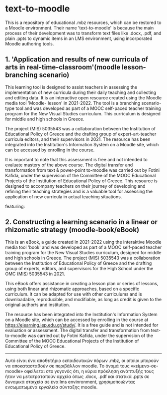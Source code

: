 # text-to-moodle
This is a repository of educational .mbz resources, which can be restored to a Moodle environment. Their name 'text-to-moodle' is because the main process of their development was to transform text files like .docx, .pdf, and plain .ppts  to dynamic items in an LMS environment, using incorporated Moodle authoring tools. 


## 1. 'Application and results of new curricula of arts in real-time-classroom'(moodle lesson-branching scenario)


This learning tool is designed to assist teachers in assessing the implementation of new curricula during their daily teaching and collecting and editing data. It is an interactive open resource created using the Moodle media tool 'Moodle- lesson' in 2021-2022. The tool is a branching scenario-type tool and was developed as part of a MOOC self-paced teacher training program for the New Visual Studies curriculum. This curriculum is designed for middle and high schools in Greece.

The project (MIS) 5035543 was a collaboration between the Institution of Educational Policy of Greece and the drafting group of expert-art-teacher curricula editors, and their supervisors in 2021. The resource has been integrated into the Institution's Information System on a Moodle site, which can be accessed by enrolling in the course.

It is important to note that this assessment is free and not intended to evaluate mastery of the above course. The digital transfer and transformation from text & power-point to-moodle was carried out by Fotini Kafida, under the supervision of the Committee of the MOOC Educational Projects of the Institution of Educational Policy of Greece.
This resource is designed to accompany teachers on their journey of developing and refining their teaching strategies and is a valuable tool for assessing the application of new curricula in actual teaching situations.

featuring:

## 2. Constructing a learning scenario in a linear or rhizomatic strategy (moodle-book/eBook)
 

This is an eBook, a guide  created in 2021-2022 using the interaktive Moodle media tool 'book' and was developed as part of a MOOC self-paced teacher training program for the New Visual Studies curriculum, designed for middle and high schools in Greece. The project (MIS) 5035543 was a collaboration between the Institution of Educational Policy of Greece and the drafting group of experts, editors, and supervisors for the High School under the OMC (MIS) 5035543 in 2021. 

This eBook offers assistance in creating a lesson plan or series of lessons, using both linear and rhizomatic approaches, based on a specific curriculum. It can be adapted for use with other curriculums and is downloadable, reproducible, and modifiable, as long as credit is given to the original author/s and institution.

The resource has been integrated into the Institution's Information System on a Moodle site, which can be accessed by enrolling in the course at <https://elearning.iep.edu.gr/study/>. It is a free guide and is not intended for evaluation or assessment. The digital transfer and transformation from text-to-moodle was carried out by Fotini Kafida, under the supervision of the Committee of the MOOC Educational Projects of the Institution of Educational Policy of Greece.

___________________________
Αυτό είναι ένα αποθετήριο εκπαιδευτικών πόρων .mbz, οι οποίοι μπορούν να αποκατασταθούν σε περιβάλλον moodle. Το όνομά τους «κείμενο-σε-moodle» οφείλεται στο γεγονός ότι, η κύρια πρόκληση  ανάπτυξής τους ήταν να μετατραταπούν αρχεία  όπως .docx, .pdf και στατικά .ppts σε δυναμικά στοιχεία σε ένα lms envinronment, χρησιμοποιώντας ενσωματωμένα εργαλεία σύνταξης moodle.
